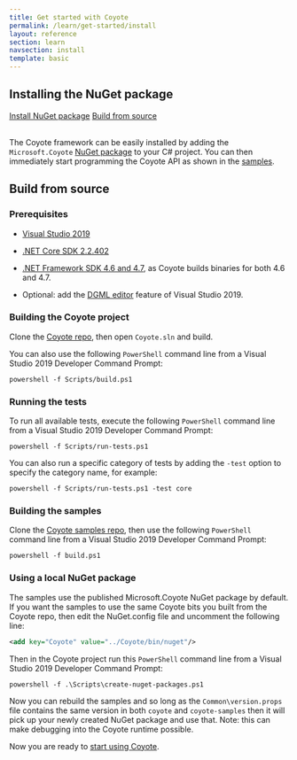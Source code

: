 ```yaml
---
title: Get started with Coyote
permalink: /learn/get-started/install
layout: reference
section: learn
navsection: install
template: basic
---
```


##  Installing the NuGet package

<div>
<a href="https://www.nuget.org/packages/Microsoft.Coyote/" class="btn btn-primary mt-20 mr-30" target="_blank">Install NuGet package</a> <a href="http://github.com/microsoft/coyote" class="btn btn-primary mt-20" target="_blank">Build from source</a>
<br/>
<br/>
</div>

The Coyote framework can be easily installed by adding the `Microsoft.Coyote` [NuGet
package](https://www.nuget.org/packages/Microsoft.Coyote/) to your C# project. You can then
immediately start programming the Coyote API as shown in the
[samples](http://github.com/microsoft/coyote-samples).

## Build from source

### Prerequisites

- [Visual Studio 2019](https://docs.microsoft.com/en-us/visualstudio/install/install-visual-studio)
- [.NET Core SDK 2.2.402](https://dotnet.microsoft.com/download/dotnet-core)
- [.NET Framework SDK 4.6 and 4.7](https://dotnet.microsoft.com/download/dotnet-framework), as Coyote builds binaries for both 4.6 and 4.7.

- Optional: add the [DGML editor](../tools/dgml) feature of Visual Studio 2019.

### Building the Coyote project

Clone the [Coyote repo](http://github.com/microsoft/coyote), then open `Coyote.sln` and build.

You can also use the following `PowerShell` command line from a Visual Studio 2019 Developer Command
Prompt:

```
powershell -f Scripts/build.ps1
```

### Running the tests

To run all available tests, execute the following `PowerShell` command line from a Visual Studio
2019 Developer Command Prompt:

```
powershell -f Scripts/run-tests.ps1
```

You can also run a specific category of tests by adding the `-test` option to specify the category
name, for example:

```
powershell -f Scripts/run-tests.ps1 -test core
```

### Building the samples

Clone the [Coyote samples repo](http://github.com/microsoft/coyote-samples), then use the following
`PowerShell` command line from a Visual Studio 2019 Developer Command Prompt:

```
powershell -f build.ps1
```

### Using a local NuGet package

The samples use the published Microsoft.Coyote NuGet package by default. If you want the samples to
use the same Coyote bits you built from the Coyote repo, then edit the NuGet.config file and
uncomment the following line:
```xml
<add key="Coyote" value="../Coyote/bin/nuget"/>
```

Then in the Coyote project run this `PowerShell` command line from a Visual Studio 2019 Developer
Command Prompt:

```
powershell -f .\Scripts\create-nuget-packages.ps1
```

Now you can rebuild the samples and so long as the `Common\version.props` file contains the same
version in both `coyote` and `coyote-samples` then it will pick up your newly created NuGet package
and use that. Note: this can make debugging into the Coyote runtime possible.

Now you are ready to [start using Coyote](/coyote/learn/get-started/using-coyote).

